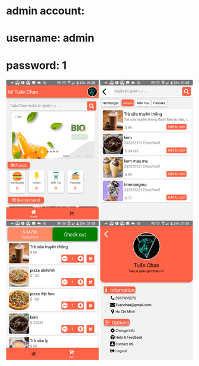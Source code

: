 # admin account: 
# username: admin
# password: 1
### 
<img src = 'https://github.com/TranQuangTuan52/iFood/blob/master/scr/h.jpg' width = '250' />
<img src = 'https://github.com/TranQuangTuan52/iFood/blob/master/scr/a9784cb8881979472008.jpg' width = '250' />
<img src = 'https://github.com/TranQuangTuan52/iFood/blob/master/scr/cartScreen.jpg' width = '250' />
<img src = 'https://github.com/TranQuangTuan52/iFood/blob/master/scr/info1.jpg' width = '250' />
